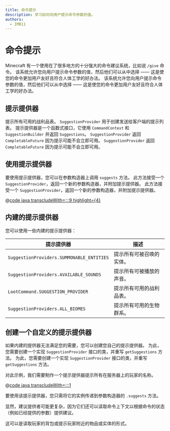 ```yaml
---
title: 命令提示
description: 学习如何向用户提示命令参数的值。
authors:
  - IMB11
---
```


# 命令提示

Minecraft 有一个使用在了很多地方的十分强大的命令建议系统，比如说 `/give` 命令。 该系统允许您向用户提示命令参数的值，然后他们可以从中选择 —— 这是使您的命令更加用户友好且符合人体工学的好办法。 该系统允许您向用户提示命令参数的值，然后他们可以从中选择 —— 这是使您的命令更加用户友好且符合人体工学的好办法。

## 提示提供器

提示所有可用的战利品表。 `SuggestionProvider` 用于创建发送给客户端的提示列表。 提示提供器是一个函数式接口，它使用 `CommandContext` 和 `SuggestionBuilder` 并返回 `Suggestions`。 `SuggestionProvider` 返回 `CompletableFuture` 因为提示可能不会立即可用。 `SuggestionProvider` 返回 `CompletableFuture` 因为提示可能不会立即可用。

## 使用提示提供器

要使用提示提供器，您可以在参数构造器上调用 `suggests` 方法。 此方法接受一个 `SuggestionProvider`，返回一个新的参数构造器，并附加提示提供器。 此方法接受一个 `SuggestionProvider`，返回一个新的参数构造器，并附加提示提供器。

@[code java transcludeWith=:::9 highlight={4}](@/reference/latest/src/main/java/com/example/docs/command/FabricDocsReferenceCommands.java)

## 内建的提示提供器

您可以使用一些内建的提示提供器：

| 提示提供器                                     | 描述           |
| ----------------------------------------- | ------------ |
| `SuggestionProviders.SUMMONABLE_ENTITIES` | 提示所有可被召唤的实体。 |
| `SuggestionProviders.AVAILABLE_SOUNDS`    | 提示所有可被播放的声音。 |
| `LootCommand.SUGGESTION_PROVIDER`         | 提示所有可用的战利品表。 |
| `SuggestionProviders.ALL_BIOMES`          | 提示所有可用的生物群系。 |

## 创建一个自定义的提示提供器

如果内建的提供器无法满足您的需要，您可以创建您自己的提示提供器。 为此，您需要创建一个实现 `SuggestionProvider` 接口的类，并重写 `getSuggestions` 方法。 为此，您需要创建一个实现 `SuggestionProvider` 接口的类，并重写 `getSuggestions` 方法。

对此示例，我们需要制作一个提示提供器提示所有在服务器上的玩家的名称。

@[code java transcludeWith=:::1](@/reference/latest/src/main/java/com/example/docs/command/PlayerSuggestionProvider.java)

要使用该提示提供器，您只需将它的实例传递到参数构造器的 `.suggests` 方法。

显然，建议提供者可能更复杂，因为它们还可以读取命令上下文以根据命令的状态（例如已经提供的参数）提供建议。

这可以是读取玩家的背包或提示玩家附近的物品或实体的形式。
